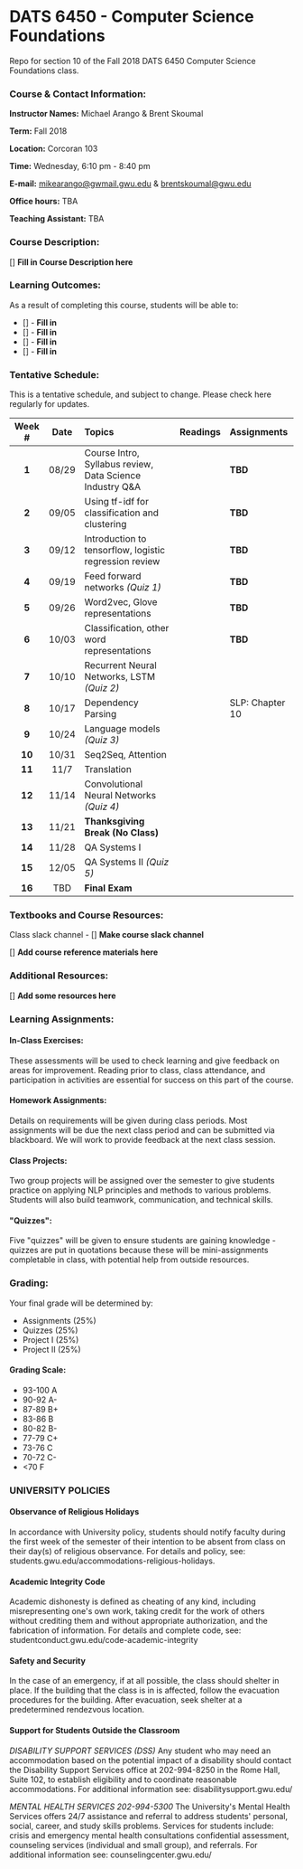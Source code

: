 # DATS 6450 - Computer Science Foundations

Repo for section 10 of the Fall 2018 DATS 6450 Computer Science Foundations class.

### Course & Contact Information:

**Instructor Names:** Michael Arango & Brent Skoumal

**Term:** Fall 2018

**Location:** Corcoran 103

**Time:** Wednesday, 6:10 pm - 8:40 pm

**E-mail:** mikearango@gwmail.gwu.edu & brentskoumal@gwu.edu

**Office hours:** TBA

**Teaching Assistant:** TBA

###  Course Description:

[] **Fill in Course Description here**

### Learning Outcomes:

 As a result of completing this course, students will be able to:
 - [] - **Fill in**
 - [] - **Fill in**
 - [] - **Fill in**
 - [] - **Fill in**

### Tentative Schedule:
This is a tentative schedule, and subject to change. Please check here regularly for updates.

| Week # |Date   | Topics | Readings | Assignments |
| :----: |:----: |:-------|:---------|:------------|
| **1**  | 08/29 | Course Intro, Syllabus review, Data Science Industry Q&A |  | **TBD** |
| **2**  | 09/05 | Using tf-idf for classification and clustering           |  | **TBD** |
| **3**  | 09/12 | Introduction to tensorflow, logistic regression review   |  | **TBD** |
| **4**  | 09/19 | Feed forward networks *(Quiz 1)*                         |  | **TBD** |
| **5**  | 09/26 | Word2vec, Glove representations                          |  | **TBD** |
| **6**  | 10/03 | Classification, other word representations               |  | **TBD** |
| **7**  | 10/10 | Recurrent Neural Networks, LSTM *(Quiz 2)* |             |  | **TBD** |
| **8**  | 10/17 | Dependency Parsing  |    | SLP: Chapter 10 |  |
| **9**  | 10/24 | Language models *(Quiz 3)* |    | | |
| **10** | 10/31 | Seq2Seq,  Attention |    | | |
| **11** | 11/7  | Translation |    | | *Project 1 due* |
| **12** | 11/14 | Convolutional Neural Networks  *(Quiz 4)* |    | |  *Project 2 assigned* |
| **13** | 11/21 | **Thanksgiving Break (No Class)**||||
| **14** | 11/28 | QA Systems I |    | | |
| **15** | 12/05 | QA Systems II  *(Quiz 5)*  |   | | *Project 2 due during finals week*|
| **16** | TBD | **Final Exam**||||

### Textbooks and Course Resources:
Class slack channel - [] **Make course slack channel**

[] **Add course reference materials here**

### Additional Resources:

[] **Add some resources here**

### Learning Assignments:

#### In-Class Exercises:
 These assessments will be used to check learning and give feedback on areas for improvement. Reading prior to class, class attendance, and participation in activities are essential for success on this part of the course.
 
#### Homework Assignments:
 Details on requirements will be given during class periods. Most assignments will be due the next class period and can be submitted via blackboard. We will work to provide feedback at the next class session. 
 
#### Class Projects: 
Two group projects will be assigned over the semester to give students practice on applying NLP principles and methods to various problems. Students will also build teamwork, communication, and technical skills.

#### "Quizzes": 
Five "quizzes" will be given to ensure students are gaining knowledge - quizzes are put in quotations because these will be mini-assignments completable in class, with potential help from outside resources.

### Grading:
Your final grade will be determined by:
 - Assignments (25%) 
 - Quizzes (25%) 
 - Project I (25%) 
 - Project II (25%)

#### Grading Scale:

 - 93-100 A
 - 90-92 A- 
 - 87-89 B+
 - 83-86 B 
 - 80-82 B- 
 - 77-79 C+ 
 - 73-76 C 
 - 70-72 C- 
 - <70 F

###  UNIVERSITY POLICIES

#### Observance of Religious Holidays 
In accordance with University policy, students should notify faculty during the first week of the semester of their intention to be absent from class on their day(s) of religious observance. 
For details and policy, see: students.gwu.edu/accommodations-religious-holidays.

#### Academic Integrity Code

Academic dishonesty is defined as cheating of any kind, including misrepresenting one's own work, taking credit for the work of others without crediting them and without appropriate authorization, and the fabrication of information. 
For details and complete code, see: studentconduct.gwu.edu/code-academic-integrity

#### Safety and Security

In the case of an emergency, if at all possible, the class should shelter in place. If the building that the class is in is affected, follow the evacuation procedures for the building. After evacuation, seek shelter at a predetermined rendezvous location.

#### Support for Students Outside the Classroom

*DISABILITY SUPPORT SERVICES (DSS)*
Any student who may need an accommodation based on the potential impact of a disability should contact the Disability Support Services office at 202-994-8250 in the Rome Hall, Suite 102, to establish eligibility and to coordinate reasonable accommodations. 
For additional information see: disabilitysupport.gwu.edu/

*MENTAL HEALTH SERVICES  202-994-5300*
The University's Mental Health Services offers 24/7 assistance and referral to address students' personal, social, career, and study skills problems. Services for students include: crisis and emergency mental health consultations confidential assessment, counseling services (individual and small group), and referrals. 
For additional information see: counselingcenter.gwu.edu/ 
